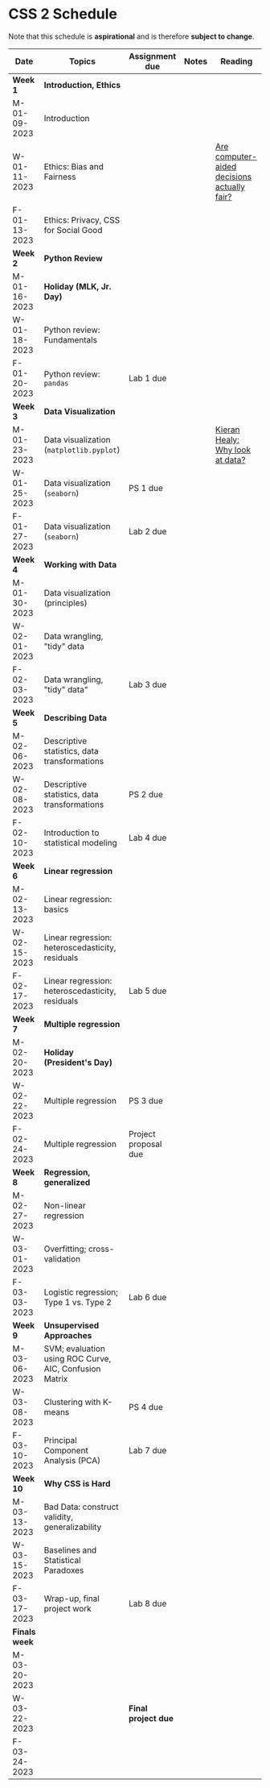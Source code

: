 # CSS 2 Schedule

Note that this schedule is **aspirational** and is therefore **subject to change**.

| Date | Topics | Assignment due | Notes | Reading |
| ---- | ------ | -------------- | ----- | ------- |
| **Week 1** | **Introduction, Ethics** | | | |
| M-01-09-2023 | Introduction | | | |
| W-01-11-2023 | Ethics: Bias and Fairness | | | [Are computer-aided decisions actually fair?](https://www.bu.edu/articles/2018/algorithmic-fairness/)|
| F-01-13-2023 | Ethics: Privacy, CSS for Social Good | | | |
| **Week 2** | **Python Review** | | | |
| M-01-16-2023 | **Holiday (MLK, Jr. Day)** |  | | |
| W-01-18-2023 | Python review: Fundamentals | | | |
| F-01-20-2023 | Python review: `pandas` | Lab 1 due | | |
| **Week 3** | **Data Visualization** | | | |
| M-01-23-2023 | Data visualization (`matplotlib.pyplot`) | | | [Kieran Healy: Why look at data?](https://socviz.co/lookatdata.html#why-look-at-data)|
| W-01-25-2023 | Data visualization (`seaborn`) | PS 1 due | | |
| F-01-27-2023 | Data visualization (`seaborn`) | Lab 2 due | | |
| **Week 4** | **Working with Data** | | | |
| M-01-30-2023 | Data visualization (principles) | | | |
| W-02-01-2023 | Data wrangling, "tidy" data | | | |
| F-02-03-2023 | Data wrangling, "tidy" data"| Lab 3 due | | |
| **Week 5** | **Describing Data** | | | |
| M-02-06-2023 | Descriptive statistics, data transformations | | | |
| W-02-08-2023 | Descriptive statistics, data transformations | PS 2 due | | |
| F-02-10-2023 | Introduction to statistical modeling | Lab 4 due | | |
| **Week 6** | **Linear regression** | | | |
| M-02-13-2023 | Linear regression: basics | | | |
| W-02-15-2023 | Linear regression: heteroscedasticity, residuals | | | |
| F-02-17-2023 | Linear regression: heteroscedasticity, residuals | Lab 5 due | | |
| **Week 7** | **Multiple regression** | | | |
| M-02-20-2023 | **Holiday (President's Day)** | | | |
| W-02-22-2023 | Multiple regression | PS 3 due | | |
| F-02-24-2023 | Multiple regression | Project proposal due | | |
| **Week 8** | **Regression, generalized** | | | |
| M-02-27-2023 | Non-linear regression | | | |
| W-03-01-2023 | Overfitting; cross-validation  | | | |
| F-03-03-2023 | Logistic regression; Type 1 vs. Type 2 | Lab 6 due | | |
| **Week 9** | **Unsupervised Approaches** | | | |
| M-03-06-2023 | SVM; evaluation using ROC Curve, AIC, Confusion Matrix | | | |
| W-03-08-2023 | Clustering with K-means | PS 4 due | | |
| F-03-10-2023 | Principal Component Analysis (PCA) | Lab 7 due | | |
| **Week 10** | **Why CSS is Hard** | | | |
| M-03-13-2023 | Bad Data: construct validity, generalizability | | | |
| W-03-15-2023 | Baselines and Statistical Paradoxes |  | | |
| F-03-17-2023 | Wrap-up, final project work | Lab 8 due | | |
| **Finals week** | | | | |
| M-03-20-2023 |  | | | |
| W-03-22-2023 |  | **Final project due** | | |
| F-03-24-2023 |  | | | |
